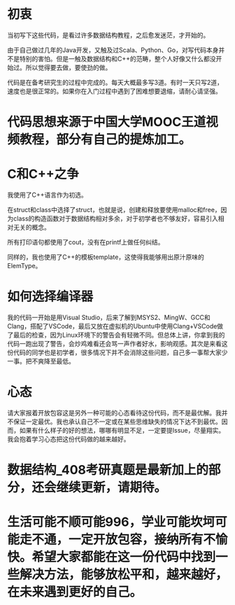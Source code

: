 # 初衷

当初写下这些代码，是看过许多数据结构教程，之后愈发迷茫，才开始的。

由于自己做过几年的Java开发，又触及过Scala、Python、Go，对写代码本身并不是特别的害怕。但是一触及数据结构和C++的范畴，整个人好像又什么都没开始过。所以觉得要去做，要使劲的做。

代码是在备考研究生的过程中完成的。每天大概最多写3道。有时一天只写2道，速度也是很正常的。如果你在入门过程中遇到了困难想要退缩，请耐心请坚强。

# 代码思想来源于中国大学MOOC王道视频教程，部分有自己的提炼加工。

# C和C++之争



我使用了C++语言作为初选。

在struct和class中选择了struct，也就是说，创建和释放要使用malloc和free，因为class的构造函数对于数据结构相对多余，对于初学者也不够友好，容易引入相对无关的概念。

所有打印语句都使用了cout，没有在printf上做任何纠结。

同样的，我也使用了C++的模板template，这使得我能够用出原汁原味的ElemType。

# 如何选择编译器

我的代码一开始是用Visual Studio，后来了解到MSYS2、MingW、GCC和Clang，搭配了VSCode，最后又放在虚拟机的Ubuntu中使用Clang+VSCode做了最后的检查，因为Linux环境下的警告会有轻微不同。但总体上讲，你拿到我的代码一跑出现了警告，会炒鸡难看还会骂一声作者好水，影响观感。其次是来看这份代码的同学也是初学者，很多情况下并不会消除这些问题，自己多一事帮大家少一事。把不爽降至最低。

# 心态

请大家报着开放包容这是另外一种可能的心态看待这份代码，而不是最优解。我并不保证一定最优。我也承认自己不一定或在某些思维缺失的情况下达不到最优。因而，如果有什么样子的好的想法，哪哪有明显不足，一定要提Issue，尽量翔实。我会抱着学习心态把这份代码做的越来越好。

# 数据结构_408考研真题是最新加上的部分，还会继续更新，请期待。

# 生活可能不顺可能996，学业可能坎坷可能走不通，一定开放包容，接纳所有不愉快。希望大家都能在这一份代码中找到一些解决方法，能够放松平和，越来越好，在未来遇到更好的自己。



